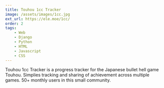 ```yaml
---
title: Touhou 1cc Tracker
image: /assets/images/1cc.jpg
ext_url: https://ele.moe/1cc/
order: 2
tags:
    - Web
    - Django
    - Python
    - HTML
    - Javascript
    - CSS
---
```

Touhou 1cc Tracker is a progress tracker for the Japanese bullet hell game Touhou. Simplies tracking and sharing of achievement across multiple games. 50+ monthly users in this small community.